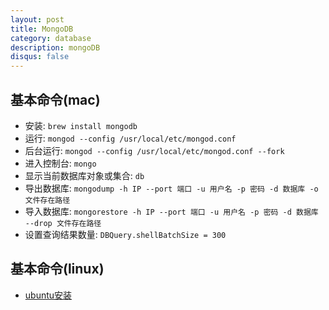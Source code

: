 ```yaml
---
layout: post
title: MongoDB
category: database
description: mongoDB
disqus: false
---
```


## 基本命令(mac)
* 安装: `brew install mongodb`
* 运行: `mongod --config /usr/local/etc/mongod.conf`
* 后台运行: `mongod --config /usr/local/etc/mongod.conf --fork`
* 进入控制台: `mongo`
* 显示当前数据库对象或集合:  `db`
* 导出数据库: `mongodump -h IP --port 端口 -u 用户名 -p 密码 -d 数据库 -o 文件存在路径`
* 导入数据库: `mongorestore -h IP --port 端口 -u 用户名 -p 密码 -d 数据库 --drop 文件存在路径`
* 设置查询结果数量: `DBQuery.shellBatchSize = 300`


## 基本命令(linux)
* [ubuntu安装](https://docs.mongodb.org/manual/tutorial/install-mongodb-on-ubuntu/)

